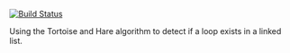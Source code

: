 [![Build Status](https://travis-ci.org/neverendingqs-sandbox/DetectLinkedListLoop.svg?branch=master)](https://travis-ci.org/neverendingqs-sandbox/DetectLinkedListLoop)

Using the Tortoise and Hare algorithm to detect if a loop exists in a linked list.
